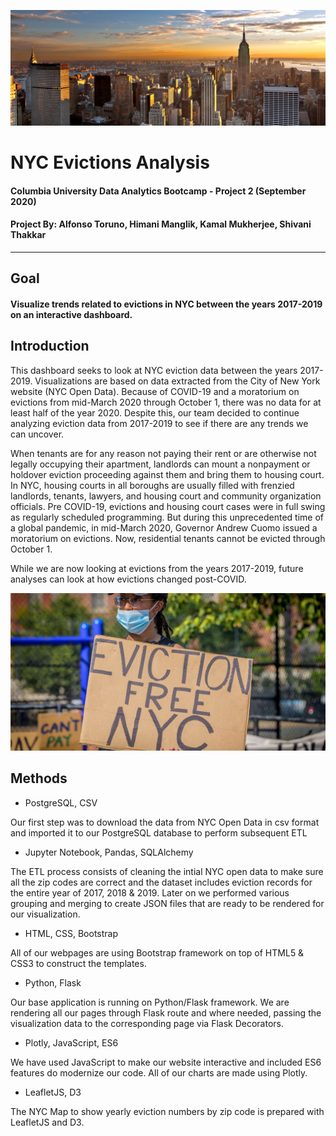 ![Alt text](static/images/Homepage-Top-Banner.jpg?raw=true "Image to view")
# NYC Evictions Analysis 
#### Columbia University Data Analytics Bootcamp - Project 2 (September 2020) 
#### Project By: Alfonso Toruno, Himani Manglik, Kamal Mukherjee, Shivani Thakkar
-----------------------------------------------------------------------------------

## Goal 
#### Visualize trends related to evictions in NYC between the years 2017-2019 on an interactive dashboard.

## Introduction
This dashboard seeks to look at NYC eviction data between the years 2017-2019. Visualizations are based on data extracted from the City of New York website (NYC Open Data). Because of COVID-19 and a moratorium on evictions from mid-March 2020 through October 1, there was no data for at least half of the year 2020. Despite this, our team decided to continue analyzing eviction data from 2017-2019 to see if there are any trends we can uncover. 
 
When tenants are for any reason not paying their rent or are otherwise not legally occupying their apartment, landlords can mount a nonpayment or holdover eviction proceeding against them and bring them to housing court. In NYC, housing courts in all boroughs are usually filled with frenzied landlords, tenants, lawyers, and housing court and community organization officials. Pre COVID-19, evictions and housing court cases were in full swing as regularly scheduled programming. But during this unprecedented time of a global pandemic, in mid-March 2020, Governor Andrew Cuomo issued a moratorium on evictions. Now, residential tenants cannot be evicted through October 1. 

While we are now looking at evictions from the years 2017-2019, future analyses can look at how evictions changed post-COVID.

![Alt text](static/images/Homepage-Banner-Three.jpg?raw=true "Image to view")

## Methods
* PostgreSQL, CSV

Our first step was to download the data from NYC Open Data in csv format and imported it to our PostgreSQL database to perform subsequent ETL

* Jupyter Notebook, Pandas, SQLAlchemy

The ETL process consists of cleaning the intial NYC open data to make sure all the zip codes are correct and the dataset includes eviction records for the entire year of 2017, 2018 & 2019. Later on we performed various grouping and merging to create JSON files that are ready to be rendered for our visualization.

* HTML, CSS, Bootstrap

All of our webpages are using Bootstrap framework on top of HTML5 & CSS3 to construct the templates.

* Python, Flask

Our base application is running on Python/Flask framework. We are rendering all our pages through Flask route and where needed, passing the visualization data to the corresponding page via Flask Decorators.

* Plotly, JavaScript, ES6

We have used JavaScript to make our website interactive and included ES6 features do modernize our code. All of our charts are made using Plotly.

* LeafletJS, D3

The NYC Map to show yearly eviction numbers by zip code is prepared with LeafletJS and D3.



